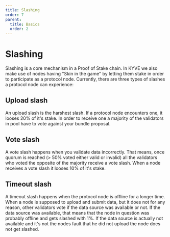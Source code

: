 ```yaml
---
title: Slashing
order: 7
parent:
  title: Basics
  order: 2
---
```


# Slashing

Slashing is a core mechanism in a Proof of Stake chain. In KYVE we also make use of nodes having "Skin in the game" by letting them stake in order to participate as a protocol node. Currently, there are three types of slashes a protocol node can experience:

## Upload slash

An upload slash is the harshest slash. If a protocol node encounters one, it looses 20% of it's stake. In order to receive one a majority of the validators in pool have to vote against your bundle proposal.

## Vote slash

A vote slash happens when you validate data incorrectly. That means, once quorum is reached (> 50% voted either valid or invalid) all the validators who voted the opposite of the majority receive a vote slash. When a node receives a vote slash
it looses 10% of it's stake.

## Timeout slash

A timeout slash happens when the protocol node is offline for a longer time. When a node is supposed to upload and submit
data, but it does not for any reason, other validators vote if the data source was available or not. If the data source was available, that means that the node in question was probably offline and gets slashed with 1%. If the data source is actually not available and it's not the nodes fault that he did not upload the node does not get slashed.
